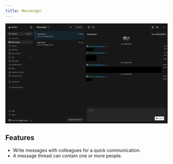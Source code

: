 ```yaml
---
title: Messenger
---
```


![Feature Messenger](/images/screenshots/features-messenger.png)

## Features

- Write messages with colleagues for a quick communication.
- A message thread can contain one or more people.
